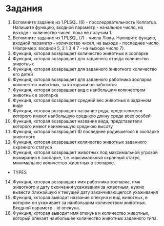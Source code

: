 # Задания

1. Вспомните задание из 1.PLSQL (6) - посследовательность Коллатца. Напишите функцию, входной параметр - начальное число, на выходе - количество чисел, пока не получим 1.
2. Вспомните задание из 1.PLSQL (7) - числа Люка. Напишите фунцию, входной параметр - количество чисел, на выходе - последнее число (Например: входной 5, 2 1 3 4 7 - на выходе число 7).
3. Функция, которая возвращает количество животных в зоопарке
4. Функция, которая возвращает для заданного отряда количество животных
5. Функция, которая возвращает для заданного животного количество его детей
6. Функция, которая возвращает для заданного работника зоопарка количество животных, за которыми он заботится
7. Функция, которая возвращает вид с наибольшим количеством животных в зоопарке
8. Функция, которая возвращает средний вес животных в заданном виде
9. Функция, которая возвращает название рода, представители которого имеют наибольшую среднюю длину среди всех особей
10. Функция, которая возвращает название вида, представители которого имеют наименьшую среднюю высоту
11. Функция, которая возвращает ID последнее родившегося в зоопарке животного
12. Функция, которая возвращает количество животных заданного охранного статуса
13. Функция, которая возвращает животных под максимальной угрозой вымирания в зоопарке, т.е. максимальный охранный статус, минимальное количество животных в зоопарке.

+ TYPES

14. Функция, которая возвращает имя работника зоопарка, имя животного и дату окончания ухаживания за животным, нужно вывести ближайшую к текущей дату заканчивающегося ухаживания
15. Функция, которая выводит название опекуна и вид животных, в котором он ухаживает за наибольшим количеством животных. Входной параметр - id опекуна.
16. Функция, которая выводит имя опекуна и количество животных, который опекает наибольшее количество животных заданного типа.